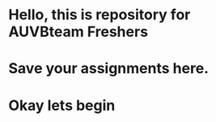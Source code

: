 # Hello, this is repository for AUVBteam Freshers

# Save your assignments here.


# Okay lets begin
